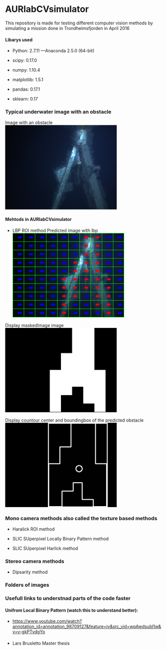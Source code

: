 
# AURlabCVsimulator
This repository is made for testing different computer vision methods by simulating a mission done in Trondheimsfjorden in April 2016

#### Libarys used

- Python: 2.7.11 —Anaconda 2.5.0 (64-bit)

- scipy: 0.17.0

- numpy: 1.10.4

- matplotlib: 1.5.1

- pandas: 0.17.1

- sklearn: 0.17

### Typical underwater image with an obstacle

Image with an obstacle
![imageTest](notebooks/LBPs/docsIMG/imageTest.png)

#### Mehtods in AURlabCVsimulator

- LBP ROI method
Predicted image with lbp
![image_prediction_lbp](notebooks/LBPs/docsIMG/image_prediction_lbp.png)

Display maskedImage image
![maskedImage](notebooks/LBPs/docsIMG/maskedImage.png)

Display countour center and boundingbox of the predicted obstacle
![drawnImage_boundingBox_maskedImage.png](notebooks/countours/docsIMG/drawnImage_boundingBox_maskedImage.png)

### Mono camera methods also called the texture based methods




- Haralick ROI method

- SLIC SUperpixel Locally Binary Pattern method
- SLIC SUperpixel Harlick method

### Stereo camera methods
- Dipsarity method


### Folders of images



### Usefull links to understnad parts of the code faster

#### Unifrom Local Binary Pattern (watch this to understand better): 
- https://www.youtube.com/watch?annotation_id=annotation_98709127&feature=iv&src_vid=wpAwdsubl1w&v=v-gkPTvdgYo

####
- Lars Brusletto Master thesis
